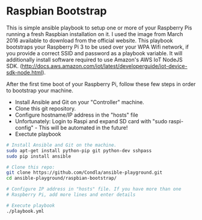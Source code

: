 # Raspbian Bootstrap

This is simple ansible playbook to setup one or more of your Raspberry Pis running a fresh Raspbian installation on it. I used the  image from March 2016 available to download from the official website. This playbook bootstraps your Raspberry Pi 3 to be used over your WPA Wifi network, if you provide a correct SSID and password as a playbook variable. It will additionally install software required to use Amazon's AWS IoT NodeJS SDK. (http://docs.aws.amazon.com/iot/latest/developerguide/iot-device-sdk-node.html).

After the first time boot of your Raspberry Pi, follow these few steps in order to bootstrap your machine.
* Install Ansible and Git on your "Controller" machine.
* Clone this git repository.
* Configure hostname/IP address in the "hosts" file
* Unfortunately: Login to Raspi and expand SD card with "sudo raspi-config" -
  This will be automated in the future!
* Exectute playbook

```bash
# Install Ansible and Git on the machine.
sudo apt-get install python-pip git python-dev sshpass
sudo pip install ansible

# Clone this repo:
git clone https://github.com/Condla/ansible-playground.git
cd ansible-playground/raspbian-bootstrap/

# Configure IP address in "hosts" file. If you have more than one
# Raspberry Pi, add more lines and enter details

# Execute playbook
./playbook.yml
```


